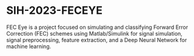 # SIH-2023-FECEYE

FEC Eye is a project focused on simulating and classifying Forward Error Correction (FEC) schemes using Matlab/Simulink for signal simulation, signal preprocessing, feature extraction, and a Deep Neural Network for machine learning.
